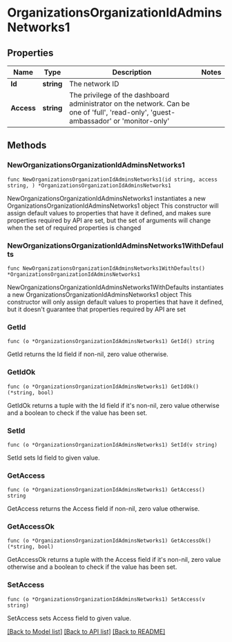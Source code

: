 # OrganizationsOrganizationIdAdminsNetworks1

## Properties

Name | Type | Description | Notes
------------ | ------------- | ------------- | -------------
**Id** | **string** | The network ID | 
**Access** | **string** | The privilege of the dashboard administrator on the network. Can be one of &#39;full&#39;, &#39;read-only&#39;, &#39;guest-ambassador&#39; or &#39;monitor-only&#39; | 

## Methods

### NewOrganizationsOrganizationIdAdminsNetworks1

`func NewOrganizationsOrganizationIdAdminsNetworks1(id string, access string, ) *OrganizationsOrganizationIdAdminsNetworks1`

NewOrganizationsOrganizationIdAdminsNetworks1 instantiates a new OrganizationsOrganizationIdAdminsNetworks1 object
This constructor will assign default values to properties that have it defined,
and makes sure properties required by API are set, but the set of arguments
will change when the set of required properties is changed

### NewOrganizationsOrganizationIdAdminsNetworks1WithDefaults

`func NewOrganizationsOrganizationIdAdminsNetworks1WithDefaults() *OrganizationsOrganizationIdAdminsNetworks1`

NewOrganizationsOrganizationIdAdminsNetworks1WithDefaults instantiates a new OrganizationsOrganizationIdAdminsNetworks1 object
This constructor will only assign default values to properties that have it defined,
but it doesn't guarantee that properties required by API are set

### GetId

`func (o *OrganizationsOrganizationIdAdminsNetworks1) GetId() string`

GetId returns the Id field if non-nil, zero value otherwise.

### GetIdOk

`func (o *OrganizationsOrganizationIdAdminsNetworks1) GetIdOk() (*string, bool)`

GetIdOk returns a tuple with the Id field if it's non-nil, zero value otherwise
and a boolean to check if the value has been set.

### SetId

`func (o *OrganizationsOrganizationIdAdminsNetworks1) SetId(v string)`

SetId sets Id field to given value.


### GetAccess

`func (o *OrganizationsOrganizationIdAdminsNetworks1) GetAccess() string`

GetAccess returns the Access field if non-nil, zero value otherwise.

### GetAccessOk

`func (o *OrganizationsOrganizationIdAdminsNetworks1) GetAccessOk() (*string, bool)`

GetAccessOk returns a tuple with the Access field if it's non-nil, zero value otherwise
and a boolean to check if the value has been set.

### SetAccess

`func (o *OrganizationsOrganizationIdAdminsNetworks1) SetAccess(v string)`

SetAccess sets Access field to given value.



[[Back to Model list]](../README.md#documentation-for-models) [[Back to API list]](../README.md#documentation-for-api-endpoints) [[Back to README]](../README.md)


